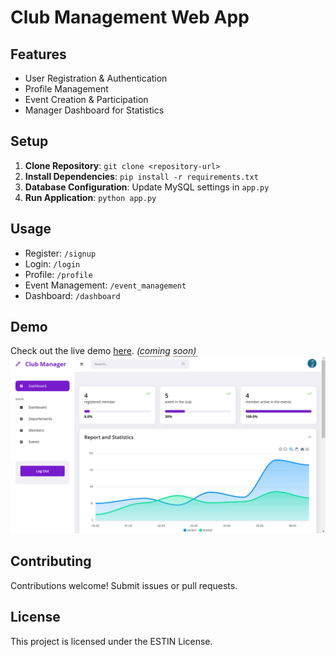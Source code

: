 # Club Management Web App

## Features

- User Registration & Authentication
- Profile Management
- Event Creation & Participation
- Manager Dashboard for Statistics

## Setup

1. **Clone Repository**: `git clone <repository-url>`
2. **Install Dependencies**: `pip install -r requirements.txt`
3. **Database Configuration**: Update MySQL settings in `app.py`
4. **Run Application**: `python app.py`

## Usage

- Register: `/signup`
- Login: `/login`
- Profile: `/profile`
- Event Management: `/event_management`
- Dashboard: `/dashboard`

## Demo

Check out the live demo [here](https://hibounacci.pythonanywhere.com/login). *(coming soon)* </br>
![App Screenshot](/screenshot.png)

## Contributing

Contributions welcome! Submit issues or pull requests.

## License

This project is licensed under the ESTIN License.
